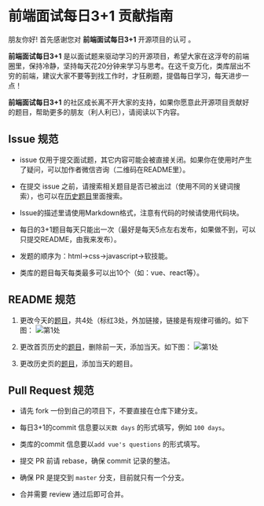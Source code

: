 # 前端面试每日3+1 贡献指南

朋友你好! 首先感谢您对 **前端面试每日3+1** 开源项目的认可 。

**前端面试每日3+1** 是以面试题来驱动学习的开源项目，希望大家在这浮夸的前端圈里，保持冷静，坚持每天花20分钟来学习与思考。在这千变万化，类库层出不穷的前端，建议大家不要等到找工作时，才狂刷题，提倡每日学习，每天进步一点！

**前端面试每日3+1** 的社区成长离不开大家的支持，如果你愿意此开源项目贡献好的题目，帮助更多的朋友（利人利已），请阅读以下内容。

## Issue 规范
- issue 仅用于提交面试题，其它内容可能会被直接关闭。如果你在使用时产生了疑问，可以加作者微信咨询（二维码在README里）。

- 在提交 issue 之前，请搜索相关题目是否已被出过（使用不同的关键词搜索），也可以在[历史题目](https://github.com/haizlin/fe-interview/blob/master/category/history.md)里面搜索。

- Issue的描述里请使用Markdown格式，注意有代码的时候请使用代码块。

- 每日的3+1题目每天只能出一次（最好是每天5点左右发布，如果做不到，可以只提交README，由我来发布）。

- 发题的顺序为：html->css->javascript->软技能。

- 类库的题目每天每类最多可以出10个（如：vue、react等）。

## README 规范

1. 更改今天的[题目](https://github.com/haizlin/fe-interview)，共4处（标红3处，外加链接，链接是有规律可循的。如下图：
![第1处](https://github.com/haizlin/fe-interview/raw/master/resource/images/days.png)

2. 更改首页历史的[题目](https://github.com/haizlin/fe-interview)，删除前一天，添加当天。如下图：
![第1处](https://github.com/haizlin/fe-interview/raw/master/resource/images/history.png)

3. 更改历史页的[题目](https://github.com/haizlin/fe-interview/blob/master/category/history.md)，添加当天的题目。

## Pull Request 规范
- 请先 fork 一份到自己的项目下，不要直接在仓库下建分支。

- 每日3+1的commit 信息要以`天数 days` 的形式填写，例如 `100 days`。

- 类库的commit 信息要以`add vue's questions` 的形式填写。

- 提交 PR 前请 rebase，确保 commit 记录的整洁。

- 确保 PR 是提交到 `master` 分支，目前就只有一个分支。

- 合并需要 review 通过后即可合并。


